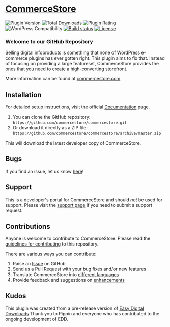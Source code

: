 # [CommerceStore](https://commercestore.com) #

![Plugin Version](https://img.shields.io/wordpress/plugin/v/commercestore.svg?maxAge=2592000) ![Total Downloads](https://img.shields.io/wordpress/plugin/dt/commercestore.svg?maxAge=2592000) ![Plugin Rating](https://img.shields.io/wordpress/plugin/r/commercestore.svg?maxAge=2592000) ![WordPress Compatibility](https://img.shields.io/wordpress/v/commercestore.svg?maxAge=2592000) [![Build status](https://badge.buildkite.com/.svg?branch=master)](https://buildkite.com/intellispire/commercestore?branch=master) [![License](https://img.shields.io/badge/license-GPL--2.0%2B-red.svg)](https://github.com/intellispire/commercestore/blob/master/license.txt)

### Welcome to our GitHub Repository

Selling digital infoproducts is something that none of WordPress e-commerce plugins has ever gotten right. This plugin aims to fix that. Instead of focusing on providing a large featureset, CommerceStore provides the ones that you need to create a high-converting storefront.

More information can be found at [commercestore.com](https://commercestore.com/).

## Installation ##

For detailed setup instructions, visit the official [Documentation](https://commercestore.com/documentation/) page.

1. You can clone the GitHub repository: `https://github.com/commercestore/commercestore.git`
2. Or download it directly as a ZIP file: `https://github.com/commercestore/commercestore/archive/master.zip`

This will download the latest developer copy of CommerceStore.

## Bugs ##
If you find an issue, let us know [here](https://github.com/intellispire/commercestore/issues?state=open)!

## Support ##
This is a developer's portal for CommerceStore and should _not_ be used for support. Please visit the [support page](https://commercestore.com/support) if you need to submit a support request.

## Contributions ##
Anyone is welcome to contribute to CommerceStore. Please read the [guidelines for contributing](https://github.com/intellispire/commercestore/blob/master/CONTRIBUTING.md) to this repository.

There are various ways you can contribute:

1. Raise an [Issue](https://github.com/intellispire/commercestore/issues) on GitHub
2. Send us a Pull Request with your bug fixes and/or new features
3. Translate CommerceStore into [different languages](http://docs.commercestore.com/article/1023-translating-commercestore)
4. Provide feedback and suggestions on [enhancements](https://github.com/intellispire/commercestore/issues?direction=desc&labels=Enhancement&page=1&sort=created&state=open)

## Kudos ##
This plugin was created from a pre-release version of [Easy Digital Downloads](https://easydigitaldownloads.com) Thank you to Pippin and everyone who has contributed to the ongoing development of EDD.
